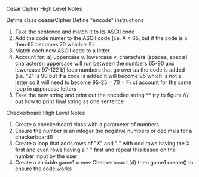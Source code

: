 Cesar Cipher High Level Notes

Define class ceasarCipher
Define "encode" instructions
1. Take the sentence and match it to its ASCII code
2. Add the code numer to the ASCII code (i.e. A = 65, but if the code is 5
then 65 becomes 70 which is F)
3. Match each new ASCII code to a letter
4. Account for:
  a) uppercase v. lowercase v. characters (spaces, special characters);
  uppercase will run between the numbers 65-90 and lowercase 97-122
  b) loop numbers that go over as the code is added (i.e. "Z" is 90 but if
  a code is added it will become 95 which is not a letter so it will need
  to become 95-25 = 70 = F)
  c) account for the same loop in uppercase letters
5. Take the new string and print out the encoded string ** try to figure /// out how to print final string as one sentence


Checkerboard High Level Notes

1. Create a checkerboard class with a parameter of numbers
2. Ensure the number is an integer (no negative numbers or decimals for a checkerboard!)
3. Create a loop that adds rows of "X" and " " with odd rows having the X first and even rows having a " " first and repeat this based on the number input by the user
4. Create a variable game1 = new Checkerboard (4) then game1.create() to ensure the code works

